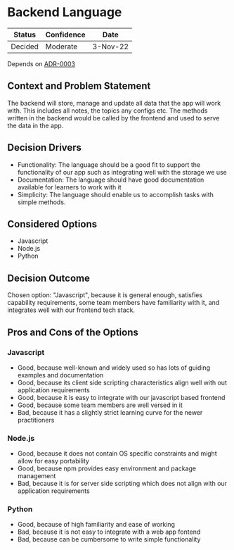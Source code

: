 # Backend Language

|  Status  | Confidence |   Date    |
| -------- | ---------- | --------- |
| Decided | Moderate | 3-Nov-22 |

Depends on [ADR-0003](0003-data-storage.md)

## Context and Problem Statement

The backend will store, manage and update all data that the app will work with. This includes all notes, the topics any configs etc. The methods written in the backend would be called by the frontend and used to serve the data in the app.

## Decision Drivers

* Functionality: The language should be a good fit to support the functionality of our app such as integrating well with the storage we use
* Documentation: The language should have good documentation available for learners to work with it
* Simplicity: The language should enable us to accomplish tasks with simple methods.

## Considered Options

* Javascript
* Node.js
* Python

## Decision Outcome

Chosen option: "Javascript", because it is general enough, satisfies capability requirements, some team members have familiarity with it, and integrates well with our frontend tech stack.

<!-- This is an optional element. Feel free to remove. -->
## Pros and Cons of the Options

### Javascript

* Good, because well-known and widely used so has lots of guiding examples and documentation
* Good, because its client side scripting characteristics align well with out application requirements
* Good, because it is easy to integrate with our javascript based frontend
* Good, because some team members are well versed in it
* Bad, because it has a slightly strict learning curve for the newer practitioners

### Node.js

* Good, because it does not contain OS specific constraints and might allow for easy portability
* Good, because npm provides easy environment and package management
* Bad, because it is for server side scripting which does not align with our application requirements

### Python

* Good, because of high familiarity and ease of working
* Bad, because it is not easy to integrate with a web app fontend
* Bad, because can be cumbersome to write simple functionality
